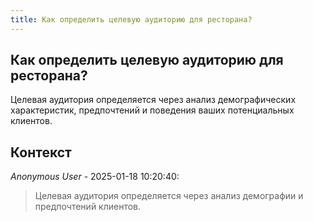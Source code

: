```yaml
---
title: Как определить целевую аудиторию для ресторана?
---
```


## Как определить целевую аудиторию для ресторана?

Целевая аудитория определяется через анализ демографических характеристик, предпочтений и поведения ваших потенциальных клиентов.

## Контекст

_Anonymous User_ - 2025-01-18 10:20:40:

> Целевая аудитория определяется через анализ демографии и предпочтений клиентов.
